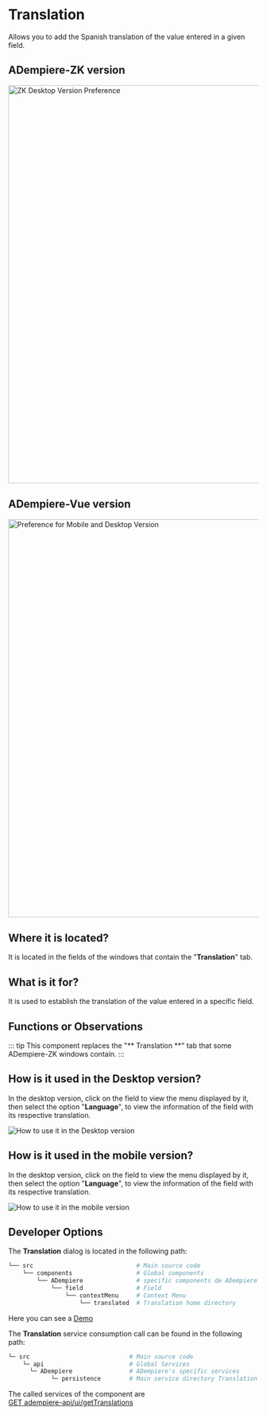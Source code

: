 # Translation

Allows you to add the Spanish translation of the value entered in a given field.

## ADempiere-ZK version

<img :src="$withBase('/images/components/translation/zk-desktop-version-translation.png')" alt="ZK Desktop Version Preference" width="800px">

## ADempiere-Vue version

<img :src="$withBase('/images/components/translation/translation-desktop-mobile.png')" alt="Preference for Mobile and Desktop Version" width="800px">

## Where it is located?

It is located in the fields of the windows that contain the "**Translation**" tab.

## What is it for?

It is used to establish the translation of the value entered in a specific field.

## Functions or Observations

::: tip
This component replaces the "** Translation **" tab that some ADempiere-ZK windows contain.
:::

## How is it used in the Desktop version?

In the desktop version, click on the field to view the menu displayed by it, then select the option "**Language**", to view the information of the field with its respective translation.

![How to use it in the Desktop version]('/images/components/translation/how-to-use-it-in-the-desktop-version.gif' "How to use it in the Desktop version")

## How is it used in the mobile version?

In the desktop version, click on the field to view the menu displayed by it, then select the option "**Language**", to view the information of the field with its respective translation.

![How to use it in the mobile version]('/images/components/translation/how-to-use-it-in-the-mobile-version.gif' "How to use it in the mobile version")

## Developer Options

The **Translation** dialog is located in the following path:

```bash
└── src                             # Main source code
    └── components                  # Global components
        └── ADempiere               # specific components de ADempiere
            └── field               # Field
                └── contextMenu     # Context Menu
                    └── translated  # Translation home directory

```
Here you can see a [Demo](https://demo-ui.erpya.com/#/7aa4242a-93c0-42d8-92be-8250002d3e3c/d97027fd-4cd5-445e-8fd8-ef5d3f7959b4/window/53418?tabParent=0&action=fa50908e-40f1-11e9-91a1-0242ac140002)

The **Translation** service consumption call can be found in the following path:
```bash
└─ src                            # Main source code
    └─ api                        # Global Services
      └─ ADempiere                # ADempiere's specific services
            └─ persistence        # Main service directory Translation


```


The called services of the component are <br>
[GET adempiere-api/ui/getTranslations]()<br>

